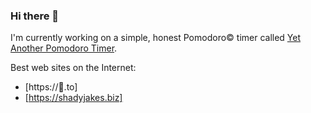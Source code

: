 ### Hi there 👋

I'm currently working on a simple, honest Pomodoro© timer called [Yet Another Pomodoro Timer](https://yapt.motevets.com).

Best web sites on the Internet:
* [https://🦆.to]
* [https://shadyjakes.biz]


<!--
**motevets/motevets** is a ✨ _special_ ✨ repository because its `README.md` (this file) appears on your GitHub profile.

Here are some ideas to get you started:

- 🔭 I’m currently working on ...
- 🌱 I’m currently learning ...
- 👯 I’m looking to collaborate on ...
- 🤔 I’m looking for help with ...
- 💬 Ask me about ...
- 📫 How to reach me: ...
- 😄 Pronouns: ...
- ⚡ Fun fact: ...
-->
